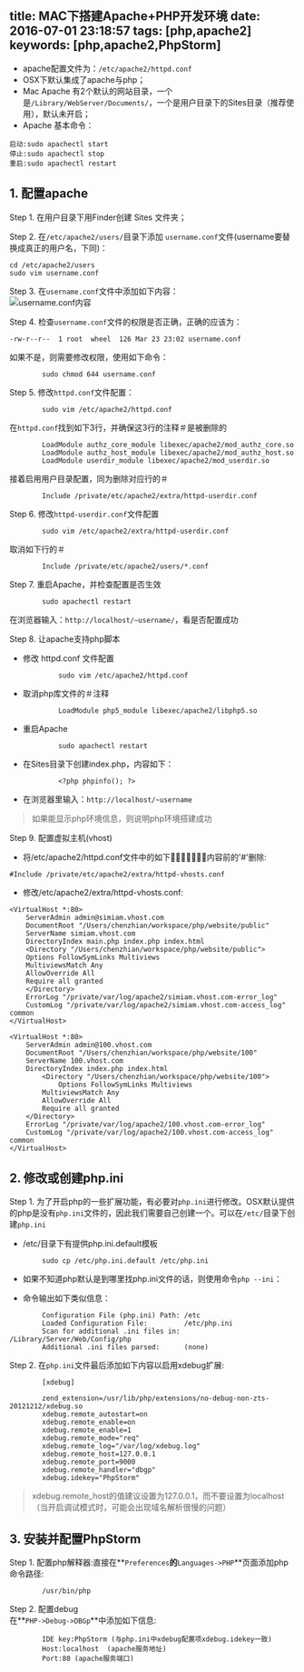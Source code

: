 title: MAC下搭建Apache+PHP开发环境
date: 2016-07-01 23:18:57
tags: [php,apache2]
keywords: [php,apache2,PhpStorm]
---

* apache配置文件为：` /etc/apache2/httpd.conf `
* OSX下默认集成了apache与php；
* Mac Apache 有2个默认的网站目录，一个是`/Library/WebServer/Documents/`，一个是用户目录下的Sites目录（推荐使用），默认未开启；
* Apache 基本命令：

```
启动:sudo apachectl start
停止:sudo apachectl stop
重启:sudo apachectl restart
```

## 1. 配置apache

Step 1. 在用户目录下用Finder创建 Sites 文件夹；

Step 2. 在`/etc/apache2/users/`目录下添加 `username.conf`文件(username要替换成真正的用户名，下同)：

```
cd /etc/apache2/users  
sudo vim username.conf  
```

Step 3. 在`username.conf`文件中添加如下内容：  
	![username.conf内容](/img/username_conf.png)

<!--more-->

Step 4. 检查`username.conf`文件的权限是否正确，正确的应该为：

```
-rw-r--r--  1 root  wheel  126 Mar 23 23:02 username.conf  
```

如果不是，则需要修改权限，使用如下命令：  

```
		sudo chmod 644 username.conf
```

Step 5. 修改`httpd.conf`文件配置：

```
		sudo vim /etc/apache2/httpd.conf  
```

在`httpd.conf`找到如下3行，并确保这3行的注释＃是被删除的  

```
		LoadModule authz_core_module libexec/apache2/mod_authz_core.so
		LoadModule authz_host_module libexec/apache2/mod_authz_host.so
		LoadModule userdir_module libexec/apache2/mod_userdir.so
```

接着启用用户目录配置，同为删除对应行的＃

```
		Include /private/etc/apache2/extra/httpd-userdir.conf
```

Step 6. 修改`httpd-userdir.conf`文件配置  

```
		sudo vim /etc/apache2/extra/httpd-userdir.conf
```

取消如下行的＃

```
		Include /private/etc/apache2/users/*.conf
```

Step 7. 重启Apache，并检查配置是否生效

```
		sudo apachectl restart
```

在浏览器输入：`http://localhost/~username/`，看是否配置成功

Step 8. 让apache支持php脚本  

* 修改 httpd.conf 文件配置

```
			sudo vim /etc/apache2/httpd.conf
```

* 取消php库文件的＃注释

```
			LoadModule php5_module libexec/apache2/libphp5.so
```

* 重启Apache

```
			sudo apachectl restart
```

* 在Sites目录下创建index.php，内容如下：

```
			<?php phpinfo(); ?>
```

* 在浏览器里输入：`http://localhost/~username`   

> 如果能显示php环境信息，则说明php环境搭建成功  

Step 9. 配置虚拟主机(vhost) 
 
  * 将/etc/apache2/httpd.conf文件中的如下内容前的'#'删除:

```
#Include /private/etc/apache2/extra/httpd-vhosts.conf
```

  * 修改/etc/apache2/extra/httpd-vhosts.conf:

```
<VirtualHost *:80>
    ServerAdmin admin@simiam.vhost.com
    DocumentRoot "/Users/chenzhian/workspace/php/website/public"
    ServerName simiam.vhost.com
    DirectoryIndex main.php index.php index.html
    <Directory "/Users/chenzhian/workspace/php/website/public">
	Options FollowSymLinks Multiviews
	MultiviewsMatch Any
	AllowOverride All
	Require all granted
    </Directory>
    ErrorLog "/private/var/log/apache2/simiam.vhost.com-error_log"
    CustomLog "/private/var/log/apache2/simiam.vhost.com-access_log" common
</VirtualHost>

<VirtualHost *:80>
    ServerAdmin admin@100.vhost.com
    DocumentRoot "/Users/chenzhian/workspace/php/website/100"
    ServerName 100.vhost.com
    DirectoryIndex index.php index.html
        <Directory "/Users/chenzhian/workspace/php/website/100">
	        Options FollowSymLinks Multiviews
		MultiviewsMatch Any
		AllowOverride All
		Require all granted
	</Directory>
    ErrorLog "/private/var/log/apache2/100.vhost.com-error_log"
    CustomLog "/private/var/log/apache2/100.vhost.com-access_log" common
</VirtualHost>
```


## 2. 修改或创建php.ini

Step 1. 为了开启php的一些扩展功能，有必要对`php.ini`进行修改。OSX默认提供的php是没有`php.ini`文件的，因此我们需要自己创建一个。可以在`/etc/`目录下创建`php.ini`

* /etc/目录下有提供php.ini.default模板

```
		sudo cp /etc/php.ini.default /etc/php.ini
```

* 如果不知道php默认是到哪里找php.ini文件的话，则使用命令`php --ini`：

* 命令输出如下类似信息：  

```
		Configuration File (php.ini) Path: /etc
		Loaded Configuration File:         /etc/php.ini
		Scan for additional .ini files in: /Library/Server/Web/Config/php
		Additional .ini files parsed:      (none)  
```

Step 2. 在`php.ini`文件最后添加如下内容以启用xdebug扩展:

```
		[xdebug]

		zend_extension=/usr/lib/php/extensions/no-debug-non-zts-20121212/xdebug.so
		xdebug.remote_autostart=on
		xdebug.remote_enable=on
		xdebug.remote_enable=1
		xdebug.remote_mode="req"
		xdebug.remote_log="/var/log/xdebug.log"
		xdebug.remote_host=127.0.0.1
		xdebug.remote_port=9000
		xdebug.remote_handler="dbgp"
		xdebug.idekey="PhpStorm"
```

> xdebug.remote_host的值建议设置为127.0.0.1，而不要设置为localhost（当开启调试模式时，可能会出现域名解析很慢的问题）

## 3. 安装并配置PhpStorm

Step 1. 配置php解释器:直接在**`Preferences`**的**`Languages->PHP`**页面添加php命令路径:

```
		/usr/bin/php 
```
 
Step 2. 配置debug  
	在**`PHP->Debug->DBGp`**中添加如下信息:

```
		IDE key:PhpStorm (与php.ini中xdebug配置项xdebug.idekey一致)  
		Host:localhost  (apache服务地址)  
		Port:80 (apache服务端口)  
```

